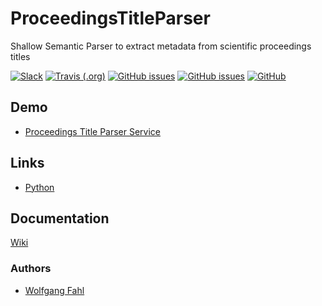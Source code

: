 # ProceedingsTitleParser
Shallow Semantic Parser to extract metadata from scientific proceedings titles

[![Slack](https://img.shields.io/badge/join%20slack-%23ProceedingsTitleParser-brightgreen.svg)](https://app.slack.com/client/T01627ART2T/C016P51T25A)
[![Travis (.org)](https://travis-ci.org/WolfgangFahl/ProceedingsTitleParser.svg?branch=master)](https://travis-ci.org/WolfgangFahl/ProceedingsTitleParser)
[![GitHub issues](https://img.shields.io/github/issues/WolfgangFahl/ProceedingsTitleParser.svg)](https://github.com/WolfgangFahl/ProceedingsTitleParser/issues)
[![GitHub issues](https://img.shields.io/github/issues-closed/WolfgangFahl/ProceedingsTitleParser.svg)](https://github.com/WolfgangFahl/ProceedingsTitleParser/issues/?q=is%3Aissue+is%3Aclosed)
[![GitHub](https://img.shields.io/github/license/BITPlan/com.bitplan.fritzbox.svg)](https://www.apache.org/licenses/LICENSE-2.0)

## Demo
* [Proceedings Title Parser Service](https://ptp.bitplan.com) 

## Links
* [Python](https://www.python.org/)

## Documentation
[Wiki](http://wiki.bitplan.com/index.php/ProceedingsTitleParser)

### Authors
* [Wolfgang Fahl](http://www.bitplan.com/Wolfgang_Fahl)

